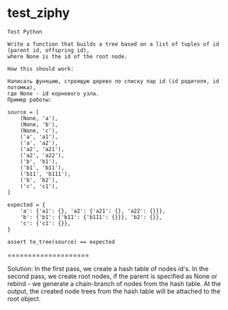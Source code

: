 # test_ziphy

```
Test Python

Write a function that builds a tree based on a list of tuples of id (parent id, offspring id),
where None is the id of the root node.

How this should work:

Написать функцию, строящую дерево по списку пар id (id родителя, id потомка),
где None - id корневого узла.
Пример работы:

source = [
    (None, 'a'),
    (None, 'b'),
    (None, 'c'),
    ('a', 'a1'),
    ('a', 'a2'),
    ('a2', 'a21'),
    ('a2', 'a22'),
    ('b', 'b1'),
    ('b1', 'b11'),
    ('b11', 'b111'),
    ('b', 'b2'),
    ('c', 'c1'),
]

expected = {
    'a': {'a1': {}, 'a2': {'a21': {}, 'a22': {}}},
    'b': {'b1': {'b11': {'b111': {}}}, 'b2': {}},
    'c': {'c1': {}},
}

assert to_tree(source) == expected
```
====================


Solution:
In the first pass, we create a hash table of nodes id's.
In the second pass, we create root nodes, if the parent is specified as None or rebind - we generate a chain-branch of nodes from the hash table.
At the output, the created node trees from the hash table will be attached to the root object.
